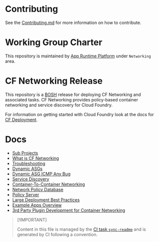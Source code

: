 # Contributing

See the [Contributing.md](./.github/CONTRIBUTING.md) for more
information on how to contribute.

# Working Group Charter

This repository is maintained by [App Runtime
Platform](https://github.com/cloudfoundry/community/blob/main/toc/working-groups/app-runtime-platform.md)
under `Networking` area.

# CF Networking Release

This repository is a [BOSH](https://github.com/cloudfoundry/bosh)
release for deploying CF Networking and associated tasks. CF Networking
provides policy-based container networking and service discovery for
Cloud Foundry.

For information on getting started with Cloud Foundry look at the docs
for [CF Deployment](https://github.com/cloudfoundry/cf-deployment).

# Docs

-   [Sub Projects](./docs/01-subprojects.md)
-   [What is CF Networking](./docs/02-what-is-cf-networking.md)
-   [Troubleshooting](./docs/03-troubleshooting.md)
-   [Dynamic ASGs](./docs/04-a-dynamic-asgs.md)
-   [Dynamic ASG ICMP Any
    Bug](./docs/04-b-dynamic-asgs-ki-icmp-any-rules.md)
-   [Service Discovery](./docs/05-service-discovery.md)
-   [Container-To-Container Networking](./docs/06-c2c.md)
-   [Network Policy
    Database](./docs/07-network-policy-database-overview.md)
-   [Policy Server](./docs/08-policy-server-api.md)
-   [Large Deployment Best Practices](./docs/09-large-deployments.md)
-   [Example Apps Overview](./docs/10-example-apps.md)
-   [3rd Party Plugin Development for Container
    Networking](./docs/11-3rd-party.md)

> \[!IMPORTANT\]
>
> Content in this file is managed by the [CI task
> `sync-readme`](https://github.com/cloudfoundry/wg-app-platform-runtime-ci/blob/main/shared/tasks/sync-readme/metadata.yml)
> and is generated by CI following a convention.
